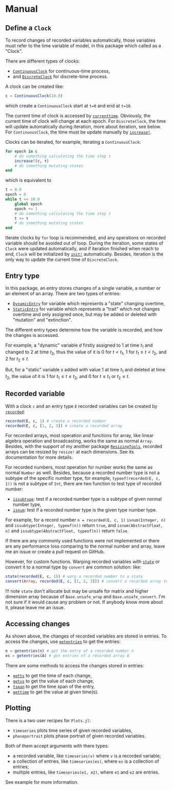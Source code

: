 # Manual

## Define a `Clock`

To record changes of recorded variables automatically,
those variables must refer to the time variable of model,
in this package which called as a "Clock".

There are different types of clocks:
- [`ContinuousClock`](@ref) for continuous-time process,
- and [`DiscreteClock`](@ref) for discrete-time process.

A clock can be created like:
```julia
c = ContinuousClock(10.0)
```
which create a `ContinuousClock` start at `t=0` and end at `t=10`.

The current time of clock is accessed by [`currenttime`](@ref).
Obviously, the current time of clock will change at each epoch.
For `DiscreteClock`, the time will update automatically during iteration,
more about iteration, see below.
For `ContinuousClock`, the time must be update manually by [`increase!`](@ref).

Clocks can be iterated, for example, iterating a `ContinuousClock`:
```julia
for epoch in c
    # do something calculating the time step τ
    increase!(c, τ)
    # do something mutating states
end
```
which is equivalent to
```julia
t = 0.0
epoch = 0
while t <= 10.0
    global epoch
    epoch += 1
    # do something calculating the time step τ
    t += τ
    # do something mutating states
end
```

Iterate clocks by `for` loop is recommended,
and any operations on recorded variable should be avoided out of loop.
During the iteration, some states of `Clock` were updated automatically,
and if iteration finished when reach to end,
`Clock` will be initialized by [`init!`](@ref) automatically.
Besides, iteration is the only way to update the current time of `DiscreteClock`.


## Entry type

In this package, an entry stores changes of a single variable, a number or an element of an array.
There are two types of entries:

- [`DynamicEntry`](@ref) for variable which represents a "state" changing overtime,
- [`StaticEntry`](@ref) for variable which represents a "trait"
    which not changes overtime and only assigned once,
    but may be added or deleted with "mutation" and "extinction".

The different entry types determine how the variable is recorded,
and how the changes is accessed.

For example, a "dynamic" variable $d$ firstly assigned to $1$ at time $t_1$
and changed to $2$ at time $t_2$,
thus the value of it is $0$ for $t < t_1$,
$1$ for $t_1 \leq t < t_2$, and $2$ for $t_2 \leq t$.

But, for a "static" variable $s$ added with value $1$ at time $t_1$
and deleted at time $t_2$,
the value of it is $1$ for $t_1 \leq t \leq t_2$,
and $0$ for $t \leq t_1$ or $t_2 \leq t$.

## Recorded variable

With a clock `c` and an entry type `E`
recorded variables can be created by [`recorded`](@ref):
```julia
recorded(E, c, 1) # create a recorded number
recorded(E, c, [1, 2, 3]) # create a recorded array
```

For recorded arrays, most operation and functions for array,
like linear algebra operation and broadcasting, works the same as normal `Array`.
Besides, with the support of my another package
[`ResizingTools`](https://github.com/wangl-cc/ResizingTools.jl),
recorded arrays can be resized by `resize!` at each dimensions.
See its documentation for more details.

For recorded numbers, most operation for number works the same as normal `Number` as well.
Besides, because a recorded number type is not a subtype of the specific number type,
for example, `typeof(recorded(E, c, 1))` is not a subtype of `Int`,
there are two function to test type of recorded number:

- [`issubtype`](@ref): test if a recorded number type is a subtype of given normal number type,
- [`isnum`](@ref): test if a recorded number type is the given type number type.

For example, for a record number `n = recorded(E, c, 1)`
`isnum(Integer, n)` and `issubtype(Integer, typeof(n))` return `true`,
and `isnum(AbstractFloat, n)` and `issubtype(AbstractFloat, typeof(n))` return `false`.

If there are any commonly used functions were not implemented or
there are any performance loss comparing to the normal number and array,
leave me an issue or create a pull request on GitHub.

However, for custom functions. Warping recorded variables with [`state`](@ref)
or convert it to a normal type by `convert` are common solution:
like:
```julia
state(recorded(E, c, 1)) # warp a recorded number to a state
convert(Array, recorded(E, c, [1, 2, 3])) # convert a recorded array to an array
```
!!! note
    `state` don't allocate but may be unsafe for matrix and higher dimension array
    because of `Base.unsafe_wrap` and `Base.unsafe_convert`.
    I'm not sure if it would cause any problem or not.
    If anybody know more about it, please leave me an issue.

## Accessing changes

As shown above, the changes of recorded variables are stored in entries.
To access the changes, use [`getentries`](@ref) to get the entries:
```julia
e = getentries(n) # get the entry of a recorded number n
es = getentries(A) # get entries of a recorded array A
```

There are some methods to access the changes stored in entries:

- [`getts`](@ref) to get the time of each change,
- [`getvs`](@ref) to get the value of each change,
- [`tspan`](@ref) to get the time span of the entry,
- [`gettime`](@ref) to get the value at given time(s).

## Plotting

There is a two user recipes for `Plots.jl`:

- `timeseries` plots time series of given recorded variables,
- `phaseportrait` plots phase portrait of given recorded variables.

Both of them accept arguments with there types:

- a recorded variable, like `timeseries(v)` where `v` is a recorded variable;
- a collection of entries, like `timeseries(es)`, where `es` is a collection of entries;
- multiple entries, like `timeseries(e1, e2)`, where `e1` and `e2` are entries.

See example for more information.
